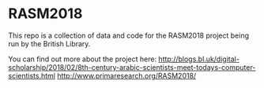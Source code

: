 # RASM2018
This repo is a collection of data and code for the RASM2018 project being run by the British Library.

You can find out more about the project here:
http://blogs.bl.uk/digital-scholarship/2018/02/8th-century-arabic-scientists-meet-todays-computer-scientists.html
http://www.primaresearch.org/RASM2018/